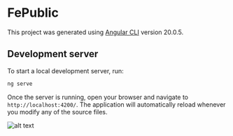 # FePublic

This project was generated using [Angular CLI](https://github.com/angular/angular-cli) version 20.0.5.

## Development server

To start a local development server, run:

```bash
ng serve
```

Once the server is running, open your browser and navigate to `http://localhost:4200/`. The application will automatically reload whenever you modify any of the source files.

![alt text](https://imageeweb.s3.us-east-1.amazonaws.com/jonathangea.dev/food%3Dorder-app.webp)
